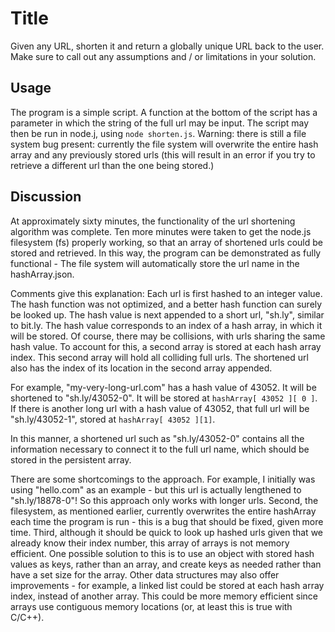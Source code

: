 # Title
Given any URL, shorten it and return a globally unique URL back to the user. Make sure to call out any assumptions and / or limitations in your solution.

## Usage
The program is a simple script. A function at the bottom of the script has a parameter in which the string of the full url may be input. The script may then be run in node.j, using `node shorten.js`. Warning: there is still a file system bug present: currently the file system will overwrite the entire hash array and any previously stored urls (this will result in an error if you try to retrieve a different url than the one being stored.)

## Discussion
At approximately sixty minutes, the functionality of the url shortening algorithm was complete. Ten more minutes were taken to get the node.js filesystem (fs) properly working, so that an array of shortened urls could be stored and retrieved. In this way, the program can be demonstrated as fully functional - The file system will automatically store the url name in the hashArray.json. 

Comments give this explanation: Each url is first hashed to an integer value. The hash function was not optimized, and a better hash function can surely be looked up. The hash value is next appended to a short url, "sh.ly", similar to bit.ly. The hash value corresponds to an index of a hash array, in which it will be stored. Of course, there may be collisions, with urls sharing the same hash value. To account for this, a second array is stored at each hash array index. This second array will hold all colliding full urls. The shortened url also has the index of its location in the second array appended. 

For example, "my-very-long-url.com" has a hash value of 43052. It will be shortened to "sh.ly/43052-0". It will be stored at `hashArray[ 43052 ][ 0 ]`. If there is another long url with a hash value of 43052, that full url will be "sh.ly/43052-1", stored at `hashArray[ 43052 ][1]`.

In this manner, a shortened url such as "sh.ly/43052-0" contains all the information necessary to connect it to the full url name, which should be stored in the persistent array.

There are some shortcomings to the approach. For example, I initially was using "hello.com" as an example - but this url is actually lengthened to "sh.ly/18878-0"! So this approach only works with longer urls. Second, the filesystem, as mentioned earlier, currently overwrites the entire hashArray each time the program is run - this is a bug that should be fixed, given more time. Third, although it should be quick to look up hashed urls given that we already know their index number, this array of arrays is not memory efficient. One possible solution to this is to use an object with stored hash values as keys, rather than an array, and create keys as needed rather than have a set size for the array. Other data structures may also offer improvements - for example, a linked list could be stored at each hash array index, instead of another array. This could be more memory efficient since arrays use contiguous memory locations (or, at least this is true with C/C++).


